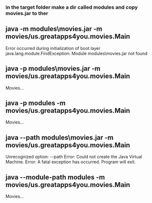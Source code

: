 
### in the target folder make a dir called modules and copy movies.jar to ther

## java -m modules\movies.jar -m movies/us.greatapps4you.movies.Main
Error occurred during initialization of boot layer
java.lang.module.FindException: Module modules\movies.jar not found

## java -p modules\movies.jar -m movies/us.greatapps4you.movies.Main
Movies...

## java -p modules -m movies/us.greatapps4you.movies.Main
Movies...

## java --path modules\movies.jar -m movies/us.greatapps4you.movies.Main
Unrecognized option: --path
Error: Could not create the Java Virtual Machine.
Error: A fatal exception has occurred. Program will exit.

## java --module-path modules -m movies/us.greatapps4you.movies.Main
Movies...


